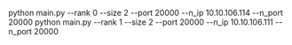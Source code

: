 python main.py --rank 0 --size 2 --port 20000 --n_ip 10.10.106.114 --n_port 20000
python main.py --rank 1 --size 2 --port 20000 --n_ip 10.10.106.111 --n_port 20000
